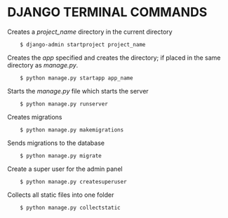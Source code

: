 # DJANGO TERMINAL COMMANDS

Creates a *project_name* directory in the current directory

        $ django-admin startproject project_name

Creates the *app* specified and creates the directory; if placed in the same directory as *manage.py*. 

        $ python manage.py startapp app_name

Starts the *manage.py* file which starts the server

        $ python manage.py runserver

Creates migrations

        $ python manage.py makemigrations

Sends migrations to the database

        $ python manage.py migrate

Create a super user for the admin panel

        $ python manage.py createsuperuser

Collects all static files into one folder

        $ python manage.py collectstatic